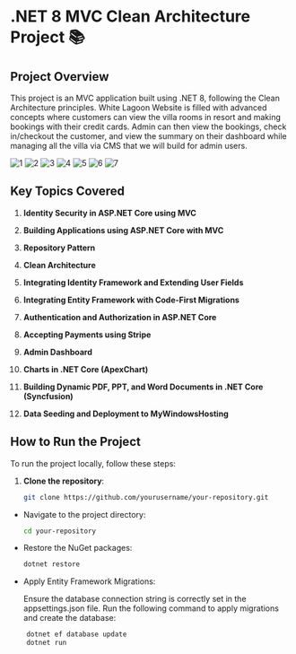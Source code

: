 # .NET 8 MVC Clean Architecture Project 📚

## Project Overview

This project is an MVC application built using .NET 8, following the Clean Architecture principles. White Lagoon Website is filled with advanced concepts where customers can view the villa rooms in resort and making bookings with their credit cards. Admin can then view the bookings, check in/checkout the customer, and view the summary on their dashboard while managing all the villa via CMS that we will build for admin users.

![1](https://github.com/user-attachments/assets/bda3d423-1bbb-4fa9-931f-26d93c21ea79)
![2](https://github.com/user-attachments/assets/0b2481ae-8c21-4df9-bca1-6b876db84d69)
![3](https://github.com/user-attachments/assets/66593108-6aa0-42f4-b126-0f84b3d5b2dc)
![4](https://github.com/user-attachments/assets/007cf542-4661-4a15-8a74-22d13777c989)
![5](https://github.com/user-attachments/assets/13b20097-0e1b-42a5-b6ed-cdf161299472)
![6](https://github.com/user-attachments/assets/90b21d2e-d91e-4d1b-ae66-ce7db983b580)
![7](https://github.com/user-attachments/assets/7c4c8592-1fb4-4afa-8871-bcb2eb2a9405)



## Key Topics Covered

1. **Identity Security in ASP.NET Core using MVC**
   
2. **Building Applications using ASP.NET Core with MVC**
   
3. **Repository Pattern**
   
4. **Clean Architecture**
   
5. **Integrating Identity Framework and Extending User Fields**
   
6. **Integrating Entity Framework with Code-First Migrations**

8. **Authentication and Authorization in ASP.NET Core**

9. **Accepting Payments using Stripe**

10. **Admin Dashboard**

11. **Charts in .NET Core (ApexChart)**

12. **Building Dynamic PDF, PPT, and Word Documents in .NET Core (Syncfusion)**

13. **Data Seeding and Deployment to MyWindowsHosting**

## How to Run the Project

To run the project locally, follow these steps:

1. **Clone the repository**:
   ```bash
   git clone https://github.com/yourusername/your-repository.git
- Navigate to the project directory:
    ```bash
    cd your-repository
- Restore the NuGet packages:
    ```bash
    dotnet restore
  

- Apply Entity Framework Migrations:

  Ensure the database connection string is correctly set in the appsettings.json file.
  Run the following command to apply migrations and create the database:
```bash
    dotnet ef database update
    dotnet run
